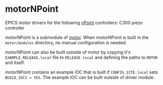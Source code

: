 # motorNPoint
EPICS motor drivers for the following [nPoint](https://www.npoint.com/) controllers: C300 piezo controller

motorNPoint is a submodule of [motor](https://github.com/epics-modules/motor).  When motorNPoint is built in the ``motor/modules`` directory, no manual configuration is needed.

motorNPoint can also be built outside of motor by copying it's ``EXAMPLE_RELEASE.local`` file to ``RELEASE.local`` and defining the paths to ``MOTOR`` and itself.

motorNPoint contains an example IOC that is built if ``CONFIG_SITE.local`` sets ``BUILD_IOCS = YES``.  The example IOC can be built outside of driver module.
